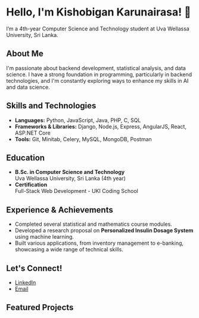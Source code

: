 # Hello, I'm Kishobigan Karunairasa! 👋
I’m a 4th-year Computer Science and Technology student at Uva Wellassa University, Sri Lanka.

## About Me
I'm passionate about backend development, statistical analysis, and data science. I have a strong foundation in programming, particularly in backend technologies, and I'm constantly exploring ways to enhance my skills in AI and data science.

## Skills and Technologies
- **Languages:** Python, JavaScript, Java, PHP, C, SQL
- **Frameworks & Libraries:** Django, Node.js, Express, AngularJS, React, ASP.NET Core
- **Tools:** Git, Minitab, Celery, MySQL, MongoDB, Postman

## Education
- **B.Sc. in Computer Science and Technology**  
  Uva Wellassa University, Sri Lanka (4th year)
- **Certification**  
  Full-Stack Web Development - UKI Coding School

## Experience & Achievements
- Completed several statistical and mathematics course modules.
- Developed a research proposal on **Personalized Insulin Dosage System** using machine learning.
- Built various applications, from inventory management to e-banking, showcasing a wide range of technical skills.

## Let's Connect!
- [LinkedIn](https://www.linkedin.com/in/kishobigan)
- [Email](mailto:karunairasa.kishobigan01@gmail.com)

## Featured Projects
